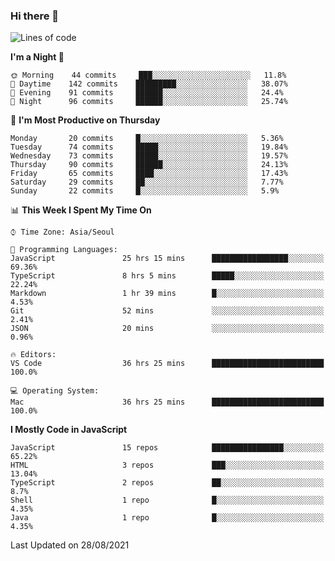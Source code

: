 ### Hi there 👋

<!--START_SECTION:waka-->
![Lines of code](https://img.shields.io/badge/From%20Hello%20World%20I%27ve%20Written-376770%20lines%20of%20code-blue)

**I'm a Night 🦉** 

```text
🌞 Morning    44 commits     ███░░░░░░░░░░░░░░░░░░░░░░   11.8% 
🌆 Daytime    142 commits    █████████░░░░░░░░░░░░░░░░   38.07% 
🌃 Evening    91 commits     ██████░░░░░░░░░░░░░░░░░░░   24.4% 
🌙 Night      96 commits     ██████░░░░░░░░░░░░░░░░░░░   25.74%

```
📅 **I'm Most Productive on Thursday** 

```text
Monday       20 commits     █░░░░░░░░░░░░░░░░░░░░░░░░   5.36% 
Tuesday      74 commits     █████░░░░░░░░░░░░░░░░░░░░   19.84% 
Wednesday    73 commits     █████░░░░░░░░░░░░░░░░░░░░   19.57% 
Thursday     90 commits     ██████░░░░░░░░░░░░░░░░░░░   24.13% 
Friday       65 commits     ████░░░░░░░░░░░░░░░░░░░░░   17.43% 
Saturday     29 commits     ██░░░░░░░░░░░░░░░░░░░░░░░   7.77% 
Sunday       22 commits     █░░░░░░░░░░░░░░░░░░░░░░░░   5.9%

```


📊 **This Week I Spent My Time On** 

```text
⌚︎ Time Zone: Asia/Seoul

💬 Programming Languages: 
JavaScript               25 hrs 15 mins      █████████████████░░░░░░░░   69.36% 
TypeScript               8 hrs 5 mins        █████░░░░░░░░░░░░░░░░░░░░   22.24% 
Markdown                 1 hr 39 mins        █░░░░░░░░░░░░░░░░░░░░░░░░   4.53% 
Git                      52 mins             ░░░░░░░░░░░░░░░░░░░░░░░░░   2.41% 
JSON                     20 mins             ░░░░░░░░░░░░░░░░░░░░░░░░░   0.96%

🔥 Editors: 
VS Code                  36 hrs 25 mins      █████████████████████████   100.0%

💻 Operating System: 
Mac                      36 hrs 25 mins      █████████████████████████   100.0%

```

**I Mostly Code in JavaScript** 

```text
JavaScript               15 repos            ████████████████░░░░░░░░░   65.22% 
HTML                     3 repos             ███░░░░░░░░░░░░░░░░░░░░░░   13.04% 
TypeScript               2 repos             ██░░░░░░░░░░░░░░░░░░░░░░░   8.7% 
Shell                    1 repo              █░░░░░░░░░░░░░░░░░░░░░░░░   4.35% 
Java                     1 repo              █░░░░░░░░░░░░░░░░░░░░░░░░   4.35%

```



 Last Updated on 28/08/2021
<!--END_SECTION:waka-->

<!--
**gyoon-dev/gyoon-dev** is a ✨ _special_ ✨ repository because its `README.md` (this file) appears on your GitHub profile.

Here are some ideas to get you started:

- 🔭 I’m currently working on ...
- 🌱 I’m currently learning ...
- 👯 I’m looking to collaborate on ...
- 🤔 I’m looking for help with ...
- 💬 Ask me about ...
- 📫 How to reach me: ...
- 😄 Pronouns: ...
- ⚡ Fun fact: ...
-->
